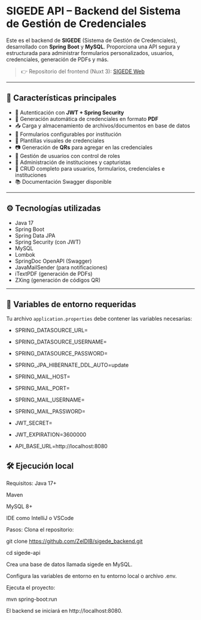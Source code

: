 # SIGEDE API – Backend del Sistema de Gestión de Credenciales

Este es el backend de **SIGEDE** (Sistema de Gestión de Credenciales), desarrollado con **Spring Boot** y **MySQL**. Proporciona una API segura y estructurada para administrar formularios personalizados, usuarios, credenciales, generación de PDFs y más.

> 👉 Repositorio del frontend (Nuxt 3): [SIGEDE Web](https://github.com/ZelDIB/sigede_web)

---

## 🚀 Características principales

- 🔐 Autenticación con **JWT + Spring Security**
- 📄 Generación automática de credenciales en formato **PDF**
- 📥 Carga y almacenamiento de archivos/documentos en base de datos
- 🧾 Formularios configurables por institución
- 🎨 Plantillas visuales de credenciales
- 📷 Generación de **QRs** para agregar en las credenciales
- 👥 Gestión de usuarios con control de roles
- 🏢 Administración de instituciones y capturistas
- 🔧 CRUD completo para usuarios, formularios, credenciales e instituciones
- 📚 Documentación Swagger disponible

---

## ⚙️ Tecnologías utilizadas

- Java 17
- Spring Boot
- Spring Data JPA
- Spring Security (con JWT)
- MySQL
- Lombok
- SpringDoc OpenAPI (Swagger)
- JavaMailSender (para notificaciones)
- iTextPDF (generación de PDFs)
- ZXing (generación de códigos QR)

---

## 📁 Variables de entorno requeridas

Tu archivo `application.properties` debe contener las variables necesarias:

- SPRING_DATASOURCE_URL=
- SPRING_DATASOURCE_USERNAME=
- SPRING_DATASOURCE_PASSWORD=
- SPRING_JPA_HIBERNATE_DDL_AUTO=update

- SPRING_MAIL_HOST=
- SPRING_MAIL_PORT=
- SPRING_MAIL_USERNAME=
- SPRING_MAIL_PASSWORD=

- JWT_SECRET=
- JWT_EXPIRATION=3600000

- API_BASE_URL=http://localhost:8080

## 🛠️ Ejecución local
Requisitos:
Java 17+

Maven

MySQL 8+

IDE como IntelliJ o VSCode

Pasos:
Clona el repositorio:

git clone https://github.com/ZelDIB/sigede_backend.git

cd sigede-api

Crea una base de datos llamada sigede en MySQL.

Configura las variables de entorno en tu entorno local o archivo .env.

Ejecuta el proyecto:

mvn spring-boot:run

El backend se iniciará en http://localhost:8080.
